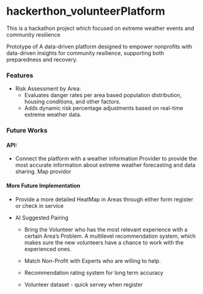 # hackerthon_volunteerPlatform
This is a hackathon project which focused on extreme weather events and community resilience

Prototype of A data-driven platform designed to empower nonprofits with data-driven insights for community resilience, supporting both preparedness and recovery.

### Features
- Risk Assessment by Area:
  - Evaluates danger rates per area based population distribution, housing conditions, and other factors.
  - Adds dynamic risk percentage adjustments based on real-time extreme weather data.
 
### Future Works
#### API:
-   Connect the platform with a weather information Provider to provide the most accurate information about extreme weather forecasting and data sharing.
Map providor

#### More Future Implementation
 - Provide a more detailed HeatMap in Areas through either form register or check in service

- AI Suggested Pairing
    -   Bring the Volunteer who has the most relevant experience with a certain Area’s Problem.
    A multilevel recommendation system, which makes sure the new volunteers have a chance to work with the experienced ones.

    - Match Non-Profit with Experts who are willing to help. 
    - 	Recommendation rating system for long term accuracy
    - 	Volunteer dataset - quick servey when register